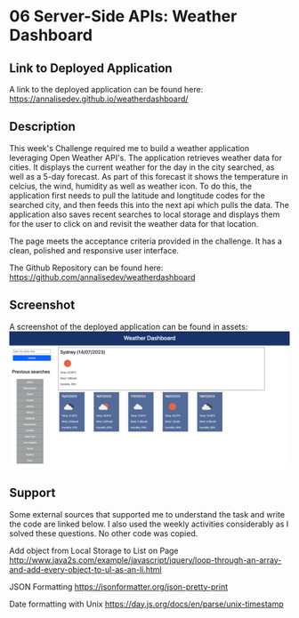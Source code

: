 # 06 Server-Side APIs: Weather Dashboard

## Link to Deployed Application

A link to the deployed application can be found here: https://annalisedev.github.io/weatherdashboard/

## Description

This week's Challenge required me to build a weather application leveraging Open Weather API's. The application retrieves weather data for cities. It displays the current weather for the day in the city searched, as well as a 5-day forecast. As part of this forecast it shows the temperature in celcius, the wind, humidity as well as weather icon. To do this, the application first needs to pull the latitude and longtitude codes for the searched city, and then feeds this into the next api which pulls the data. The application also saves recent searches to local storage and displays them for the user to click on and revisit the weather data for that location.

The page meets the acceptance criteria provided in the challenge. It has a clean, polished and responsive user interface.

The Github Repository can be found here: https://github.com/annalisedev/weatherdashboard 

## Screenshot

A screenshot of the deployed application can be found in assets:
![ScreenshotofApplication](./Assets/images/ScreenshotWeatherApp.png)

## Support

Some external sources that supported me to understand the task and write the code are linked below. I also used the weekly activities considerably as I solved these questions. No other code was copied.

Add object from Local Storage to List on Page http://www.java2s.com/example/javascript/jquery/loop-through-an-array-and-add-every-object-to-ul-as-an-li.html

JSON Formatting https://jsonformatter.org/json-pretty-print 

Date formatting with Unix https://day.js.org/docs/en/parse/unix-timestamp 